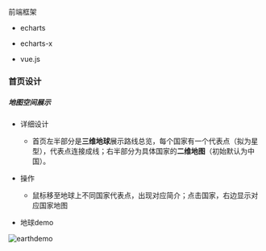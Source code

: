 前端框架

- echarts

- echarts-x

- vue.js

  

### 首页设计

##### 地图空间展示

- 详细设计

  - 首页左半部分是**三维地球**展示路线总览，每个国家有一个代表点（拟为星型），代表点连接成线；右半部分为具体国家的**二维地图**（初始默认为中国）。

- 操作

  - 鼠标移至地球上不同国家代表点，出现对应简介；点击国家，右边显示对应国家地图

- 地球demo

  

![earthdemo](https://mybucket1-1258582997.cos.ap-guangzhou.myqcloud.com/earth_demo.png)






















